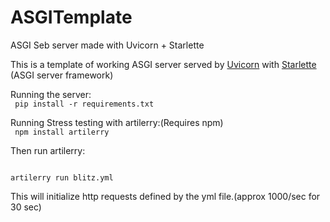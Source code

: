 # ASGITemplate
ASGI Seb server made with Uvicorn +  Starlette

This is a template of working ASGI server served by [Uvicorn](https://www.uvicorn.org/#quickstart) with [Starlette](https://www.starlette.io/) (ASGI server framework)

Running the server:                      
<code>
pip install -r requirements.txt
</code>


Running Stress testing with artilerry:(Requires npm)             
<code>
npm install artilerry
</code>             

Then run artilerry:

<code>
artilerry run blitz.yml
</code>

This will initialize http requests defined by the yml file.(approx 1000/sec for 30 sec)

